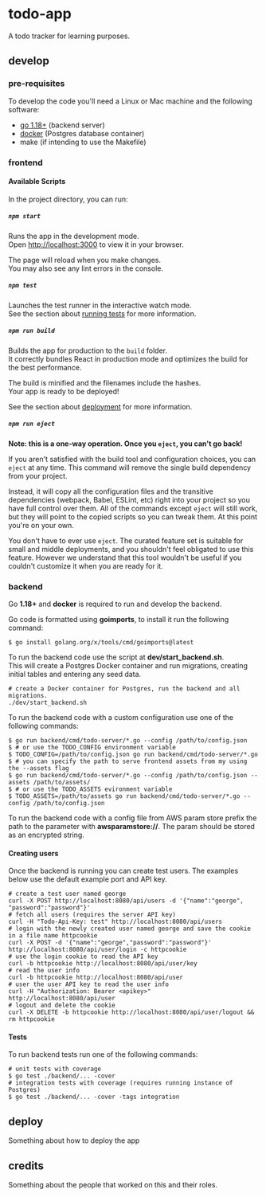 # todo-app

A todo tracker for learning purposes.

## develop

### pre-requisites

To develop the code you'll need a Linux or Mac machine and the following software:

* [go 1.18+](https://go.dev/dl/) (backend server)
* [docker](https://docs.docker.com/desktop/) (Postgres database container)
* make (if intending to use the Makefile)

### frontend

#### Available Scripts

In the project directory, you can run:

##### `npm start`

Runs the app in the development mode.\
Open [http://localhost:3000](http://localhost:3000) to view it in your browser.

The page will reload when you make changes.\
You may also see any lint errors in the console.

##### `npm test`

Launches the test runner in the interactive watch mode.\
See the section about [running tests](https://facebook.github.io/create-react-app/docs/running-tests) for more information.

##### `npm run build`

Builds the app for production to the `build` folder.\
It correctly bundles React in production mode and optimizes the build for the best performance.

The build is minified and the filenames include the hashes.\
Your app is ready to be deployed!

See the section about [deployment](https://facebook.github.io/create-react-app/docs/deployment) for more information.

##### `npm run eject`

**Note: this is a one-way operation. Once you `eject`, you can't go back!**

If you aren't satisfied with the build tool and configuration choices, you can `eject` at any time. This command will remove the single build dependency from your project.

Instead, it will copy all the configuration files and the transitive dependencies (webpack, Babel, ESLint, etc) right into your project so you have full control over them. All of the commands except `eject` will still work, but they will point to the copied scripts so you can tweak them. At this point you're on your own.

You don't have to ever use `eject`. The curated feature set is suitable for small and middle deployments, and you shouldn't feel obligated to use this feature. However we understand that this tool wouldn't be useful if you couldn't customize it when you are ready for it.


### backend

Go **1.18+** and **docker** is required to run and develop the backend. 

Go code is formatted using **goimports**, to install it run the following command:

```shell
$ go install golang.org/x/tools/cmd/goimports@latest
```

To run the backend code use the script at **dev/start_backend.sh**.  
This will create a Postgres Docker container and run migrations, creating initial tables and entering any seed data.

```shell
# create a Docker container for Postgres, run the backend and all migrations.
./dev/start_backend.sh
```

To run the backend code with a custom configuration use one of the following commands:

```shell
$ go run backend/cmd/todo-server/*.go --config /path/to/config.json
$ # or use the TODO_CONFIG environment variable
$ TODO_CONFIG=/path/to/config.json go run backend/cmd/todo-server/*.go
$ # you can specify the path to serve frontend assets from my using the --assets flag
$ go run backend/cmd/todo-server/*.go --config /path/to/config.json --assets /path/to/assets/
$ # or use the TODO_ASSETS evironment variable
$ TODO_ASSETS=/path/to/assets go run backend/cmd/todo-server/*.go --config /path/to/config.json
```

To run the backend code with a config file from AWS param store prefix the path to the parameter with 
**awsparamstore://**. The param should be stored as an encrypted string.

#### Creating users

Once the backend is running you can create test users. The examples below use the default example port and API key.

```shell
# create a test user named george
curl -X POST http://localhost:8080/api/users -d '{"name":"george", "password":"password"}'
# fetch all users (requires the server API key)
curl -H "Todo-Api-Key: test" http://localhost:8080/api/users
# login with the newly created user named george and save the cookie in a file name httpcookie
curl -X POST -d '{"name":"george","password":"password"}' http://localhost:8080/api/user/login -c httpcookie
# use the login cookie to read the API key
curl -b httpcookie http://localhost:8080/api/user/key
# read the user info
curl -b httpcookie http://localhost:8080/api/user
# user the user API key to read the user info
curl -H "Authorization: Bearer <apikey>" http://localhost:8080/api/user
# logout and delete the cookie
curl -X DELETE -b httpcookie http://localhost:8080/api/user/logout && rm httpcookie
```



#### Tests
To run backend tests run one of the following commands:

```shell
# unit tests with coverage
$ go test ./backend/... -cover
# integration tests with coverage (requires running instance of Postgres)
$ go test ./backend/... -cover -tags integration 
```



## deploy

Something about how to deploy the app

## credits

Something about the people that worked on this and their roles.